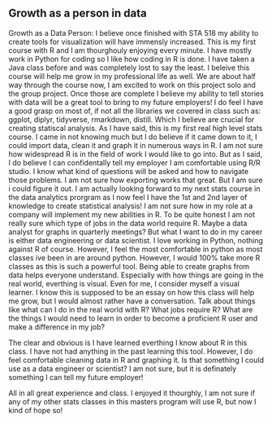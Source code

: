 ## Growth as a person in data

Growth as a Data Person: I believe once finished with STA 518 my ability to create tools for visualization will have immensly increased. This is my first course with R and I am thourghouly enjoying every minute. I have mostly work in Python for coding so I like how coding in R is done. I have taken a Java class before and was completely lost to say the least. I beleive this course will help me grow in my professional life as well. We are about half way through the course now, I am excited to work on this project solo and the group project. Once those are complete I believe my ability to tell stories with data will be a great tool to bring to my future employers! I do feel I have a good grasp on most of, if not all the libraries we covered in class such as: ggplot, diplyr, tidyverse, rmarkdown, distill. Which I believe are crucial for creating statiscal analysis. As I have said, this is my first real high level stats course. I came in not knowing much but I do believe if it came down to it, I could import data, clean it and graph it in numerous ways in R. I am not sure how widespread R is in the field of work I would like to go into. But as I said, I do believe I can confidentally tell my employer I am comfortable using R/R studio. I know what kind of questions will be asked and how to navigate those problems. I am not sure how exporting works that great. But I am sure i could figure it out. I am actually looking forward to my next stats course in the data analytics prorgram as I now feel I have the 1st and 2nd layer of knowledge to create statistical analysis!
I am not sure how in my role at a company will implement my new abilities in R. To be quite honest I am not really sure which type of jobs in the data world require R. Maybe a data analyst for graphs in quarterly meetings? But what I want to do in my career is either data engineering or data scientist. I love working in Python, nothing against R of course. However, I feel the most comfortable in python as most classes ive been in are around python. However, I would 100% take more R classes as this is such a powerful tool. Being able to create graphs from data helps everyone understand. Especially with how things are going in the real world, everthing is visual. Even for me, I consider myself a visual learner.  I know this is supposed to be an essay on how this class will help me grow, but I would almost rather have a conversation. Talk about things like what can I do in the real world with R? What jobs require R? What are the things I would need to learn in order to become a proficient R user and make a difference in my job? 

The clear and obvious is I have learned everthing I know about R in this class. I have not had anything in the past learning this tool. However, I do feel comfortable cleaning data in R and graphing it. Is that something I could use as a data engineer or scientist? I am not sure, but it is definately something I can tell my future employer!

All in all great experience and class. I enjoyed it thourghly, I am not sure if any of my other stats classes in this masters program will use R, but now I kind of hope so!
